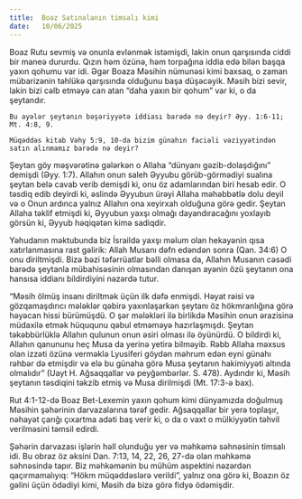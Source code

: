 ```yaml
---
title:  Boaz Satınalanın timsalı kimi
date:   10/06/2025
---
```


Boaz Rutu sevmiş və onunla evlənmək istəmişdi, lakin onun qarşısında ciddi bir maneə dururdu. Qızın həm özünə, həm torpağına iddia edə bilən başqa yaxın qohumu var idi. Əgər Boaza Məsihin nümunəsi kimi baxsaq, o zaman mübarizənin təhlükə qarşısında olduğunu başa düşəcəyik. Məsih bizi sevir, lakin bizi cəlb etməyə can atan “daha yaxın bir qohum” var ki, o da şeytandır.

`Bu ayələr şeytanın bəşəriyyətə iddiası barədə nə deyir? Əyy. 1:6-11; Mt. 4:8, 9.`

`Müqəddəs kitab Vəhy 5:9, 10-da bizim günahın faciəli vəziyyətindən satın alınmamız barədə nə deyir?`

Şeytan göy məşvərətinə gələrkən o Allaha “dünyanı gəzib-dolaşdığını” demişdi (Əyy. 1:7). Allahın onun saleh Əyyubu görüb-görmədiyi sualına şeytan belə cavab verib demişdi ki, onu öz adamlarından biri hesab edir. O təsdiq edib deyirdi ki, əslində Əyyubun ürəyi Allaha məhəbbətlə dolu deyil və o Onun ardınca yalnız Allahın ona xeyirxah olduğuna görə gedir. Şeytan Allaha təklif etmişdi ki, Əyyubun yaxşı olmağı dayandıracağını yoxlayıb görsün ki, Əyyub həqiqətən kimə sadiqdir.

Yəhudanın məktubunda biz İsraildə yaxşı məlum olan hekayənin qısa xatırlanmasına rast gəlirik: Allah Musanı dəfn edəndən sonra (Qan. 34:6) O onu diriltmişdi. Bizə bəzi təfərrüatlar bəlli olmasa da, Allahın Musanın cəsədi barədə şeytanla mübahisəsinin olmasından danışan ayənin özü şeytanın ona hansısa iddianı bildirdiyini nəzərdə tutur.

“Məsih ölmüş insanı diriltmək üçün ilk dəfə enmişdi. Həyat rəisi və gözqamaşdırıcı mələklər qəbirə yaxınlaşarkən şeytanı öz hökmranlığına görə həyəcan hissi bürümüşdü. O şər mələkləri ilə birlikdə Məsihin onun ərazisinə müdaxilə etmək hüququnu qəbul etməməyə hazırlaşmışdı. Şeytan təkəbbürlüklə Allahın qulunun onun əsiri olması ilə öyünürdü. O bildirdi ki, Allahın qanununu heç Musa da yerinə yetirə bilməyib. Rəbb Allaha məxsus olan izzəti özünə verməklə Lyusiferi göydən məhrum edən eyni günahı rəhbər də etmişdir və elə bu günaha görə Musa şeytanın hakimiyyəti altında olmalıdır” (Uayt H. Ağsaqqallar və peyğəmbərlər. S. 478). Aydındır ki, Məsih şeytanın təsdiqini təkzib etmiş və Musa dirilmişdi (Mt. 17:3-ə bax).

Rut 4:1-12-də Boaz Bet-Lexemin yaxın qohum kimi dünyamızda doğulmuş Məsihin şəhərinin darvazalarına tərəf gedir. Ağsaqqallar bir yerə toplaşır, nəhayət çarığı çıxartma adəti baş verir ki, o da o vaxt o mülkiyyətin təhvil verilməsini təmsil edirdi.

Şəhərin darvazası işlərin həll olunduğu yer və məhkəmə səhnəsinin timsalı idi. Bu obraz öz əksini Dan. 7:13, 14, 22, 26, 27-də olan məhkəmə səhnəsində tapır. Biz məhkəmənin bu mühüm aspektini nəzərdən qaçırmamalıyıq: “Hökm müqəddəslərə verildi”, yalnız ona görə ki, Boazın öz gəlini üçün ödədiyi kimi, Məsih də bizə görə fidyə ödəmişdir.